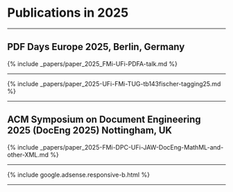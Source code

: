 

# Publications in 2025


<hr class="conference-start">

## PDF Days Europe 2025, Berlin, Germany

{% include _papers/paper_2025_FMi-UFi-PDFA-talk.md  %}

<hr class="conference-end">


{% include _papers/paper_2025-UFi-FMi-TUG-tb143fischer-tagging25.md  %}


<hr class="conference-start">

## ACM Symposium on Document Engineering 2025 (DocEng 2025) Nottingham, UK

{% include _papers/paper_2025-FMi-DPC-UFi-JAW-DocEng-MathML-and-other-XML.md  %}

<hr class="conference-end">



<div class="row">{% include google.adsense.responsive-b.html %}</div><hr> 




